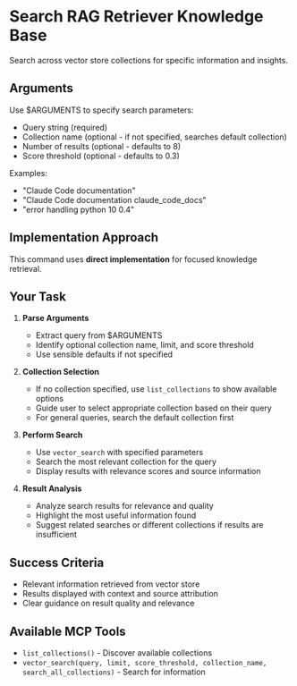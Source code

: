 # Search RAG Retriever Knowledge Base

Search across vector store collections for specific information and insights.

## Arguments
Use $ARGUMENTS to specify search parameters:
- Query string (required)
- Collection name (optional - if not specified, searches default collection)
- Number of results (optional - defaults to 8)
- Score threshold (optional - defaults to 0.3)

Examples:
- "Claude Code documentation" 
- "Claude Code documentation claude_code_docs"
- "error handling python 10 0.4"

## Implementation Approach
This command uses **direct implementation** for focused knowledge retrieval.

## Your Task
1. **Parse Arguments**
   - Extract query from $ARGUMENTS
   - Identify optional collection name, limit, and score threshold
   - Use sensible defaults if not specified

2. **Collection Selection**
   - If no collection specified, use `list_collections` to show available options
   - Guide user to select appropriate collection based on their query
   - For general queries, search the default collection first

3. **Perform Search**
   - Use `vector_search` with specified parameters
   - Search the most relevant collection for the query
   - Display results with relevance scores and source information

4. **Result Analysis**
   - Analyze search results for relevance and quality
   - Highlight the most useful information found
   - Suggest related searches or different collections if results are insufficient

## Success Criteria
- Relevant information retrieved from vector store
- Results displayed with context and source attribution
- Clear guidance on result quality and relevance

## Available MCP Tools
- `list_collections()` - Discover available collections
- `vector_search(query, limit, score_threshold, collection_name, search_all_collections)` - Search for information